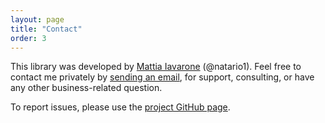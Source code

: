 ```yaml
---
layout: page
title: "Contact"
order: 3
---
```


This library was developed by [Mattia Iavarone](https://github.com/natario1) (@natario1).
Feel free to contact me privately by <a href="mailto:mat.iavarone@gmail.com">sending an email</a>,
for support, consulting, or have any other business-related question.

To report issues, please use the [project GitHub page](https://github.com/natario1/Elements).

